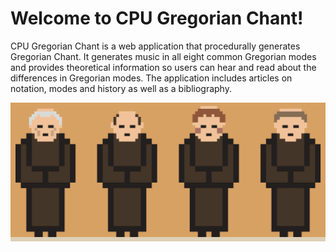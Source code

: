 # Welcome to CPU Gregorian Chant!

CPU Gregorian Chant is a web application that procedurally generates Gregorian Chant. It generates music in all eight common Gregorian modes and provides theoretical information so users can hear and read about the differences in Gregorian modes. The application includes articles on notation, modes and history as well as a bibliography.

![](https://github.com/robbyae/cpu-gregorian-chant/blob/main/assets/img/monk-speak-gif.gif)